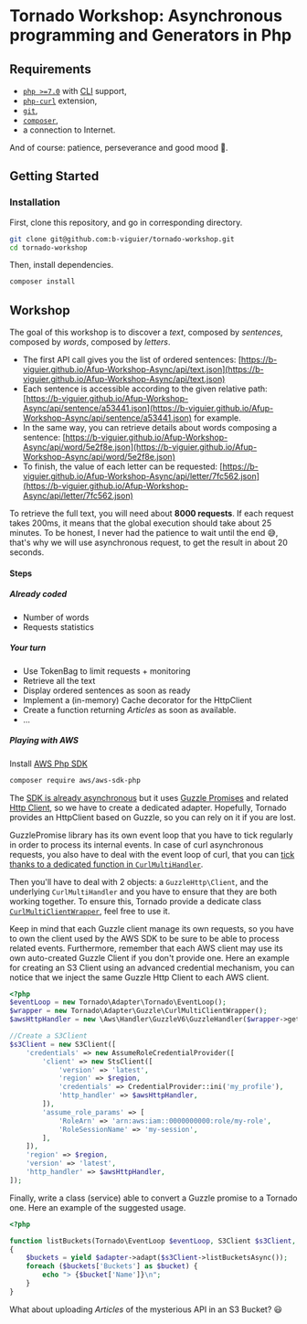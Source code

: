 # Tornado Workshop: Asynchronous programming and Generators in Php
 
## Requirements

* [`php >=7.0`](https://secure.php.net/manual/en/install.php)
 with [CLI](https://secure.php.net/manual/en/features.commandline.introduction.php) support,
* [`php-curl`](https://secure.php.net/manual/en/book.curl.php) extension,
* [`git`](https://git-scm.com/),
* [`composer`](https://getcomposer.org/),
* a connection to Internet.

And of course: patience, perseverance and good mood 🙂.

## Getting Started

### Installation

First, clone this repository, and go in corresponding directory.
```bash
git clone git@github.com:b-viguier/tornado-workshop.git
cd tornado-workshop
```

Then, install dependencies.
```bash
composer install
```

## Workshop

The goal of this workshop is to discover a *text*, composed by *sentences*, composed by *words*, composed by *letters*.
* The first API call gives you the list of ordered sentences:
[https://b-viguier.github.io/Afup-Workshop-Async/api/text.json](https://b-viguier.github.io/Afup-Workshop-Async/api/text.json)
* Each sentence is accessible according to the given relative path: 
[https://b-viguier.github.io/Afup-Workshop-Async/api/sentence/a53441.json](https://b-viguier.github.io/Afup-Workshop-Async/api/sentence/a53441.json) for example.  
* In the same way, you can retrieve details about words composing a sentence:
[https://b-viguier.github.io/Afup-Workshop-Async/api/word/5e2f8e.json](https://b-viguier.github.io/Afup-Workshop-Async/api/word/5e2f8e.json)
* To finish, the value of each letter can be requested:
[https://b-viguier.github.io/Afup-Workshop-Async/api/letter/7fc562.json](https://b-viguier.github.io/Afup-Workshop-Async/api/letter/7fc562.json)

To retrieve the full text, you will need about **8000 requests**.
If each request takes 200ms, it means that the global execution should take about 25 minutes.
To be honest, I never had the patience to wait until the end 😅,
that's why we will use asynchronous request, to get the result in about 20 seconds.


#### Steps

##### Already coded
* Number of words
* Requests statistics

##### Your turn
* Use TokenBag to limit requests + monitoring
* Retrieve all the text
* Display ordered sentences as soon as ready
* Implement a (in-memory) Cache decorator for the HttpClient
* Create a function returning *Articles* as soon as available.
* ... 

##### Playing with AWS

Install [AWS Php SDK](https://github.com/aws/aws-sdk-php)
```bash
composer require aws/aws-sdk-php
```

The [SDK is already asynchronous](https://docs.aws.amazon.com/sdk-for-php/v3/developer-guide/guide_promises.html)
but it uses [Guzzle Promises](https://github.com/guzzle/promises) and related
[Http Client](https://github.com/guzzle/guzzle), so we have to create a dedicated adapter.
Hopefully, Tornado provides an HttpClient based on Guzzle, so you can rely on it if you are lost.

GuzzlePromise library has its own event loop that you have to tick regularly in order to process its internal events.
In case of curl asynchronous requests, you also have to deal with the event loop of curl,
that you can [tick thanks to a dedicated function in `CurlMultiHandler`](https://github.com/guzzle/guzzle/blob/master/src/Handler/CurlMultiHandler.php#L101).

Then you'll have to deal with 2 objects: a `GuzzleHttp\Client`, and the underlying `CurlMultiHandler`
and you have to ensure that they are both working together.
To ensure this, Tornado provide a dedicate class [`CurlMultiClientWrapper`](https://github.com/M6Web/Tornado/blob/master/src/Adapter/Guzzle/CurlMultiClientWrapper.php),
feel free to use it.

Keep in mind that each Guzzle client manage its own requests,
so you have to own the client used by the AWS SDK to be sure to be able to process related events.
Furthermore, remember that each AWS client may use its own auto-created Guzzle Client if you don't provide one.
Here an example for creating an S3 Client using an advanced credential mechanism,
you can notice that we inject the same Guzzle Http Client to each AWS client.

```php
<?php 
$eventLoop = new Tornado\Adapter\Tornado\EventLoop();
$wrapper = new Tornado\Adapter\Guzzle\CurlMultiClientWrapper();
$awsHttpHandler = new \Aws\Handler\GuzzleV6\GuzzleHandler($wrapper->getClient());

//Create a S3Client
$s3Client = new S3Client([
    'credentials' => new AssumeRoleCredentialProvider([
        'client' => new StsClient([
            'version' => 'latest',
            'region' => $region,
            'credentials' => CredentialProvider::ini('my_profile'),
            'http_handler' => $awsHttpHandler,
        ]),
        'assume_role_params' => [
            'RoleArn' => 'arn:aws:iam::0000000000:role/my-role',
            'RoleSessionName' => 'my-session',
        ],
    ]),
    'region' => $region,
    'version' => 'latest',
    'http_handler' => $awsHttpHandler,
]);
```

Finally, write a class (service) able to convert a Guzzle promise to a Tornado one.
Here an example of the suggested usage.
```php
<?php

function listBuckets(Tornado\EventLoop $eventLoop, S3Client $s3Client, GuzzleAdapter $adapter): \Generator
{
    $buckets = yield $adapter->adapt($s3Client->listBucketsAsync());
    foreach ($buckets['Buckets'] as $bucket) {
        echo "> {$bucket['Name']}\n";
    }
}
```

What about uploading *Articles* of the mysterious API in an S3 Bucket? 😃
